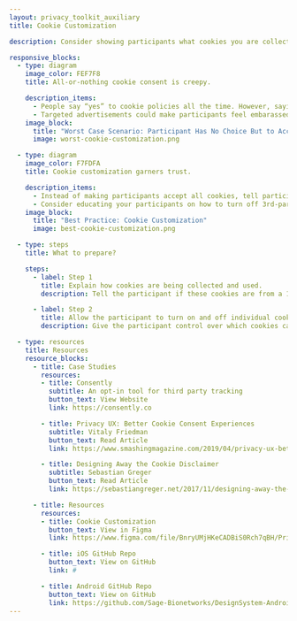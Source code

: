 ```yaml
---
layout: privacy_toolkit_auxiliary
title: Cookie Customization

description: Consider showing participants what cookies you are collecting, why they are relevant to the study, and how participants can customize which cookies are tracked or shared with your research team. <br /> <br />Giving participants this control early on demonstrates your respect for their right to privacy. Doing so can help build a long-term relationship with participants, and establish their trust in your commitment to protect their information. 

responsive_blocks:
  - type: diagram
    image_color: FEF7F8
    title: All-or-nothing cookie consent is creepy.

    description_items:
      - People say “yes” to cookie policies all the time. However, saying “yes” does not mean study participants are aware that their information can be used for advertising purposes. It may lead them to unexpectedly see targeted ads about the study or their health condition when they visit other websites. 
      - Targeted advertisements could make participants feel embarassed, worried, and distrustful about who has access to their information. These negative feelings could cause a participant to stop contributing data and to withdraw from the study.
    image_block:
      title: "Worst Case Scenario: Participant Has No Choice But to Accept All Cookies"
      image: worst-cookie-customization.png

  - type: diagram
    image_color: F7FDFA
    title: Cookie customization garners trust.

    description_items:
      - Instead of making participants accept all cookies, tell participants that their cookies might be capturing other sensitive data. Inform them about what types of cookies you are collecting for the study, what purpose they serve for the study, and if any 3rd-party will be involved in processing this data. Ask participants for explicit consent before using these cookies for targeted advertising, and always give them the option to opt out. 
      - Consider educating your participants on how to turn off 3rd-party cookies to stop organizations from creating targeted ads based on their personal health information. Doing so can help set reasonable expectations about privacy, build trust, and increase the participant’s commitment to the study. 
    image_block:
      title: "Best Practice: Cookie Customization"
      image: best-cookie-customization.png

  - type: steps
    title: What to prepare?

    steps:
      - label: Step 1
        title: Explain how cookies are being collected and used.
        description: Tell the participant if these cookies are from a 1st- or 3rd-party. Describe the reason for collecting these cookies and how it will help the research study. 

      - label: Step 2
        title: Allow the participant to turn on and off individual cookies.
        description: Give the participant control over which cookies can be turned on and off for the purpose of the study. Help them make an informed decision about customization by explaining who the individual cookies are shared with, how this information is reported, and what settings serve their best interest.

  - type: resources
    title: Resources
    resource_blocks:
      - title: Case Studies
        resources:
        - title: Consently
          subtitle: An opt-in tool for third party tracking
          button_text: View Website
          link: https://consently.co

        - title: Privacy UX: Better Cookie Consent Experiences
          subtitle: Vitaly Friedman
          button_text: Read Article
          link: https://www.smashingmagazine.com/2019/04/privacy-ux-better-cookie-consent-experiences/

        - title: Designing Away the Cookie Disclaimer
          subtitle: Sebastian Greger
          button_text: Read Article
          link: https://sebastiangreger.net/2017/11/designing-away-the-cookie-disclaimer-talk/

      - title: Resources
        resources:
        - title: Cookie Customization
          button_text: View in Figma
          link: https://www.figma.com/file/BnryUMjHKeCADBiS0Rch7qBH/Privacy-Templates-Public?node-id=135%3A93

        - title: iOS GitHub Repo
          button_text: View on GitHub
          link: #

        - title: Android GitHub Repo
          button_text: View on GitHub
          link: https://github.com/Sage-Bionetworks/DesignSystem-Android
---
```

